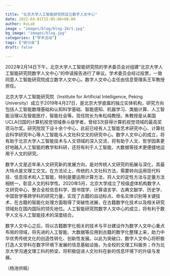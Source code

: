 ```yaml
---

title: "北京大学人工智能研究院设立数字人文中心"
date: 2022-03-01T15:05:06+08:00
author: KvLab
image : "images/blog/blog-28/1.jpg"
bg_image: "images/blog.jpg"
categories: ["学术活动"]
tags: ["研讨会"]
draft: false

---
```


2022年2月14日下午，北京大学人工智能研究院的学术委员会对组建“北京大学人工智能研究院数字人文中心”的申请报告进行了审议。学术委员会经过投票，一致同意人工智能研究院成立数字人文中心。数字人文中心主任由信息管理系王军教授担任。

<!--more-->

北京大学人工智能研究院（Institute for Artificial Intelligence, Peking University）成立于2019年4月27日，是北京大学直属的独立实体机构，研究方向包括人工智能数理基础和认知科学基础、智能感知、机器学习、类脑计算、人工智能治理以及智能医疗、智能社会等。现任院长为朱松纯教授。朱教授是从美国UCLA归国的计算机视觉领域泰斗级学者，曾经3次获得计算机视觉领域的最高奖项马尔奖。研究院现下设十余个中心，此前已经有人工智能艺术研究中心、计算社会科学研究中心等人工智能与人文社科交叉的研究中心。数字人文中心的成立，将有助于北京大学人工智能技术与人文领域的深入交流，将有助于人文、哲学因素更好地融入人工智能的教学和科研，还将有利于人工智能、大数据等技术更便捷地运用于人文的研究。

数字人文是近年来人文研究新的发展方向，是对传统人文研究的拓展与深化，其最大特点是文理工交叉。在方法论上，传统的人文社科方法，需要转向运用现代科技、信息技术和人工智能，特别是要运用计算方法，将人文的定性方法与定量方法相统一，彰显人文的科学性。2020年5月，北京大学成立了校级虚体机构数字人文研究中心，整合全校信息科学、图书馆学、计算语言学、古典文献学、历史学、中国哲学等跨学科的研究力量，实现了古籍的自动标点、命名实体识别等关键技术，在古籍的智能化处理方面取得了突破性进展，在古籍数字化技术以及相关研究领域处在国内国际的领先地位。人工智能研究院数字人文中心的成立，将有利于数字人文与人工智能技术的深度结合。

数字人文中心之后，将以古籍数字化相关的技术与平台建设作为数字人文中心重点布局的领域，将先进的人工智能、大数据等应用到古籍的数字化整理上来，助力中华优秀传统文化的创造性转化、创新性发展。以此为突破口，数字人文中心将积极打造人文学科在数字环境下发展的信息基础设施，为全校的文理工科服务；作为北京大学沟通文理工科的桥梁，将积极促进人文社科在新的信息环境下的升级与发展。

（杨浩供稿）